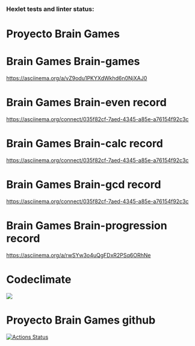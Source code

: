 ### Hexlet tests and linter status:
# Proyecto Brain Games

#  Brain Games Brain-games

https://asciinema.org/a/vZ9odu1PKYXdWkhd6n0NjXAJ0

#  Brain Games Brain-even record

https://asciinema.org/connect/035f82cf-7aed-4345-a85e-a76154f92c3c

#  Brain Games Brain-calc record

https://asciinema.org/connect/035f82cf-7aed-4345-a85e-a76154f92c3c

#  Brain Games Brain-gcd record

https://asciinema.org/connect/035f82cf-7aed-4345-a85e-a76154f92c3c

#  Brain Games Brain-progression record

https://asciinema.org/a/rwSYw3o4uQgFDxR2PSq6ORhNe

# Codeclimate

<a href="https://codeclimate.com/github/CharlesJRM/python-project-140/maintainability"><img src="https://api.codeclimate.com/v1/badges/31a6c7142e9cdb6d14fc/maintainability" /></a>

# Proyecto Brain Games github
[![Actions Status](https://github.com/CharlesJRM/python-project-140/actions/workflows/hexlet-check.yml/badge.svg)](https://github.com/CharlesJRM/python-project-140/actions)